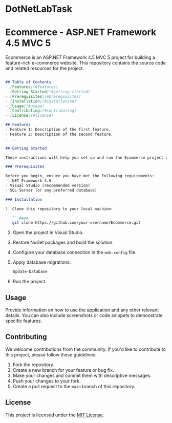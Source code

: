 # DotNetLabTask


# Ecommerce - ASP.NET Framework 4.5 MVC 5


Ecommerce is an ASP.NET Framework 4.5 MVC 5 project for building a feature-rich e-commerce website. This repository contains the source code and related resources for the project.

```markdown

## Table of Contents
- [Features](#features)
- [Getting Started](#getting-started)
- [Prerequisites](#prerequisites)
- [Installation](#installation)
- [Usage](#usage)
- [Contributing](#contributing)
- [License](#license)

## Features
- Feature 1: Description of the first feature.
- Feature 2: Description of the second feature.
- ...

## Getting Started

These instructions will help you set up and run the Ecommerce project on your local machine for development and testing purposes.

### Prerequisites

Before you begin, ensure you have met the following requirements:
- .NET Framework 4.5
- Visual Studio (recommended version)
- SQL Server (or any preferred database)

### Installation

1. Clone this repository to your local machine:

   ```bash
   git clone https://github.com/your-username/Ecommerce.git
   ```

2. Open the project in Visual Studio.

3. Restore NuGet packages and build the solution.

4. Configure your database connection in the `web.config` file.

5. Apply database migrations:

   ```bash
   Update-Database
   ```

6. Run the project.

## Usage

Provide information on how to use the application and any other relevant details. You can also include screenshots or code snippets to demonstrate specific features.

## Contributing

We welcome contributions from the community. If you'd like to contribute to this project, please follow these guidelines:

1. Fork the repository.
2. Create a new branch for your feature or bug fix.
3. Make your changes and commit them with descriptive messages.
4. Push your changes to your fork.
5. Create a pull request to the `main` branch of this repository.

## License

This project is licensed under the [MIT License](LICENSE.md).

